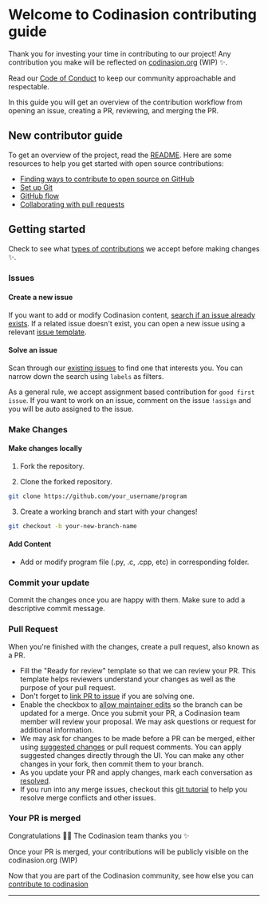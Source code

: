 # Welcome to Codinasion contributing guide

Thank you for investing your time in contributing to our project! Any contribution you make will be reflected on [codinasion.org][1] (WIP) :sparkles:.

Read our [Code of Conduct][2] to keep our community approachable and respectable.

In this guide you will get an overview of the contribution workflow from opening an issue, creating a PR, reviewing, and merging the PR.

## New contributor guide

To get an overview of the project, read the [README][3]. Here are some resources to help you get started with open source contributions:

- [Finding ways to contribute to open source on GitHub][4]
- [Set up Git][5]
- [GitHub flow][6]
- [Collaborating with pull requests][7]

## Getting started

Check to see what [types of contributions][8] we accept before making changes :sparkles:.

### Issues

#### Create a new issue

If you want to add or modify Codinasion content, [search if an issue already exists][9]. If a related issue doesn't exist, you can open a new issue using a relevant [issue template][10].

#### Solve an issue

Scan through our [existing issues][11] to find one that interests you. You can narrow down the search using `labels` as filters.

As a general rule, we accept assignment based contribution for `good first issue`. If you want to work on an issue, comment on the issue `!assign` and you will be auto assigned to the issue.

### Make Changes

<!-- #### Make changes in the UI

Click **Edit in GitHub** at the top of any Codinasion webpage to make small changes such as a typo, sentence fix, or a broken link. This takes you to the `.md` file where you can make your changes and [create a pull request](#pull-request) for a review. -->

#### Make changes locally

1. Fork the repository.

2. Clone the forked repository.

  ```bash
  git clone https://github.com/your_username/program
  ```

3. Create a working branch and start with your changes!

  ```bash
  git checkout -b your-new-branch-name
  ```

#### Add Content

- Add or modify program file (.py, .c, .cpp, etc) in corresponding folder.

### Commit your update

Commit the changes once you are happy with them. Make sure to add a descriptive commit message.

### Pull Request

When you're finished with the changes, create a pull request, also known as a PR.

- Fill the "Ready for review" template so that we can review your PR. This template helps reviewers understand your changes as well as the purpose of your pull request.
- Don't forget to [link PR to issue][12] if you are solving one.
- Enable the checkbox to [allow maintainer edits][13] so the branch can be updated for a merge.
  Once you submit your PR, a Codinasion team member will review your proposal. We may ask questions or request for additional information.
- We may ask for changes to be made before a PR can be merged, either using [suggested changes][14] or pull request comments. You can apply suggested changes directly through the UI. You can make any other changes in your fork, then commit them to your branch.
- As you update your PR and apply changes, mark each conversation as [resolved][15].
- If you run into any merge issues, checkout this [git tutorial][16] to help you resolve merge conflicts and other issues.

### Your PR is merged

Congratulations :tada::tada: The Codinasion team thanks you :sparkles:

Once your PR is merged, your contributions will be publicly visible on the codinasion.org (WIP)

Now that you are part of the Codinasion community, see how else you can [contribute to codinasion][8]

---

[1]: https://codinasion.org (Work In Progress)
[2]: ./CODE_OF_CONDUCT.md (Code of Conduct)
[3]: ./README.md (README)
[4]: https://docs.github.com/en/get-started/exploring-projects-on-github/finding-ways-to-contribute-to-open-source-on-github (Finding ways to contribute to open source on GitHub)
[5]: https://docs.github.com/en/get-started/quickstart/set-up-git (Set up Git)
[6]: https://docs.github.com/en/get-started/quickstart/github-flow (GitHub flow)
[7]: https://docs.github.com/en/get-started/quickstart/collaborating-with-issues-and-pull-requests (Collaborating with pull requests)
[8]: ./types-of-contributions.md (Types of contributions)
[9]: https://github.com/codinasion/program/issues "Issues"
[10]: https://github.com/codinasion/program/issues/new/choose "Issue Template"
[11]: https://github.com/search?q=is:open+user:codinasion&type=Issues "Codinasion Open Issues"
[12]: https://docs.github.com/en/issues/tracking-your-work-with-issues/linking-a-pull-request-to-an-issue "Link PR to Issue"
[13]: https://docs.github.com/en/github/collaborating-with-issues-and-pull-requests/allowing-changes-to-a-pull-request-branch-created-from-a-fork "Allow maintainers to edit"
[14]: https://docs.github.com/en/github/collaborating-with-issues-and-pull-requests/incorporating-feedback-in-your-pull-request "Suggest Changes"
[15]: https://docs.github.com/en/github/collaborating-with-issues-and-pull-requests/commenting-on-a-pull-request#resolving-conversations "Mark conversation as resolved"
[16]: https://lab.github.com/githubtraining/managing-merge-conflicts "Git Tutorial"
